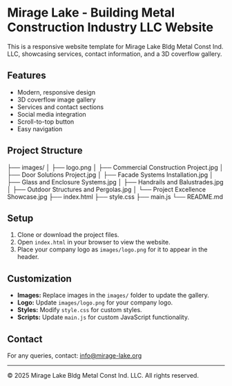 # Mirage Lake - Building Metal Construction Industry LLC Website

This is a responsive website template for Mirage Lake Bldg Metal Const Ind. LLC, showcasing services, contact information, and a 3D coverflow gallery.

## Features

- Modern, responsive design
- 3D coverflow image gallery
- Services and contact sections
- Social media integration
- Scroll-to-top button
- Easy navigation

## Project Structure

├── images/
│   ├── logo.png
│   ├── Commercial Construction Project.jpg
│   ├── Door Solutions Project.jpg
│   ├── Facade Systems Installation.jpg
│   ├── Glass and Enclosure Systems.jpg
│   ├── Handrails and Balustrades.jpg
│   ├── Outdoor Structures and Pergolas.jpg
│   └── Project Excellence Showcase.jpg
├── index.html
├── style.css
├── main.js
└── README.md


## Setup

1. Clone or download the project files.
2. Open `index.html` in your browser to view the website.
3. Place your company logo as `images/logo.png` for it to appear in the header.

## Customization

- **Images:** Replace images in the `images/` folder to update the gallery.
- **Logo:** Update `images/logo.png` for your company logo.
- **Styles:** Modify `style.css` for custom styles.
- **Scripts:** Update `main.js` for custom JavaScript functionality.

## Contact

For any queries, contact: info@mirage-lake.org

---

© 2025 Mirage Lake Bldg Metal Const Ind. LLC. All rights reserved.